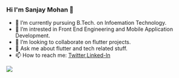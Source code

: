 ### Hi I'm Sanjay Mohan 👋



- 🔭 I’m currently pursuing B.Tech. on Infoemation Technology.
- 🌱 I’m intrested in Front End Engineering and Mobile Application Development.
- 👯 I’m looking to collaborate on flutter projects.
- 💬 Ask me about flutter and tech related stuff.
- 📫 How to reach me: [Twitter](https://twitter.com/codebysanjay),[Linked-In](linkedin.com/in/sanjay-mohan-gecb)




<img src="https://github-readme-stats.vercel.app/api?username=codebysanjay&&show_icons=true&title_color=ffffff&icon_color=bb2acf&text_color=daf7dc&bg_color=191919"/>
